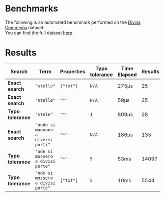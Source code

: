 
# Benchmarks

The following is an automated benchmark performed on the [Divina Commedia](https://en.wikipedia.org/wiki/Divina_Commedia) dataset. <br />
You can find the full dataset [here](https://github.com/nearform/lyra/blob/main/packages/benchmarks/dataset/divinaCommedia.json).

# Results


| Search             | Term                                  | Properties | Typo tolerance | Time Elapsed  | Results     |
|--------------------|---------------------------------------|------------|----------------|---------------|-------------|
| **Exact search**   | `"stelle"`                          | `["txt"]`| `N/A`        | 275μs | 25 |
| **Exact search**   | `"stelle"`                          | `"*"`    | `N/A`        | 59μs | 25 |
| **Typo tolerance** | `"stele"`                           | `"*"`    | `1`          | 809μs | 28 | 
| **Exact search**   | `"onde si muovono a diversi porti"` | `"*"`    | `N/A`        | 186μs | 135 | 
| **Typo tolerance** | `"ode si mossero a divisi porte"`   | `"*"`    | `5`          | 53ms | 14097 | 
| **Typo tolerance** | `"ode si mossero a divisi porte"`   | `["txt"]`| `5`          | 10ms | 5544 |


